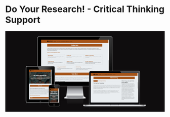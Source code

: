 # Do Your Research! - Critical Thinking Support

![DYR Hero Screenshot](assets/images/dyr-hero-screenshot.png)